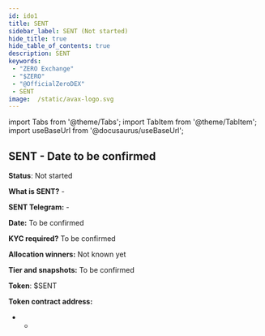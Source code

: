 ```yaml
---
id: ido1
title: SENT
sidebar_label: SENT (Not started)
hide_title: true
hide_table_of_contents: true
description: SENT
keywords:
 - "ZERO Exchange"
 - "$ZERO"
 - "@OfficialZeroDEX"
 - SENT
image:  /static/avax-logo.svg
---
```


import Tabs from '@theme/Tabs';
import TabItem from '@theme/TabItem';
import useBaseUrl from '@docusaurus/useBaseUrl';


## SENT - Date to be confirmed

**Status**: Not started

**What is SENT?** -

**SENT Telegram:** -

**Date:** To be confirmed

**KYC required?** To be confirmed

**Allocation winners:** Not known yet

**Tier and snapshots:** To be confirmed

**Token**: $SENT

**Token contract address:**
* -

